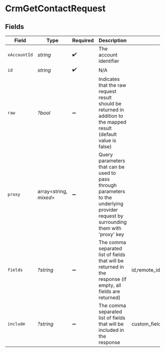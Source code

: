 # CrmGetContactRequest


## Fields

| Field                                                                                                                                                           | Type                                                                                                                                                            | Required                                                                                                                                                        | Description                                                                                                                                                     | Example                                                                                                                                                         |
| --------------------------------------------------------------------------------------------------------------------------------------------------------------- | --------------------------------------------------------------------------------------------------------------------------------------------------------------- | --------------------------------------------------------------------------------------------------------------------------------------------------------------- | --------------------------------------------------------------------------------------------------------------------------------------------------------------- | --------------------------------------------------------------------------------------------------------------------------------------------------------------- |
| `xAccountId`                                                                                                                                                    | *string*                                                                                                                                                        | :heavy_check_mark:                                                                                                                                              | The account identifier                                                                                                                                          |                                                                                                                                                                 |
| `id`                                                                                                                                                            | *string*                                                                                                                                                        | :heavy_check_mark:                                                                                                                                              | N/A                                                                                                                                                             |                                                                                                                                                                 |
| `raw`                                                                                                                                                           | *?bool*                                                                                                                                                         | :heavy_minus_sign:                                                                                                                                              | Indicates that the raw request result should be returned in addition to the mapped result (default value is false)                                              |                                                                                                                                                                 |
| `proxy`                                                                                                                                                         | array<string, *mixed*>                                                                                                                                          | :heavy_minus_sign:                                                                                                                                              | Query parameters that can be used to pass through parameters to the underlying provider request by surrounding them with 'proxy' key                            |                                                                                                                                                                 |
| `fields`                                                                                                                                                        | *?string*                                                                                                                                                       | :heavy_minus_sign:                                                                                                                                              | The comma separated list of fields that will be returned in the response (if empty, all fields are returned)                                                    | id,remote_id,first_name,last_name,company_name,emails,phone_numbers,deal_ids,remote_deal_ids,account_ids,remote_account_ids,custom_fields,created_at,updated_at |
| `include`                                                                                                                                                       | *?string*                                                                                                                                                       | :heavy_minus_sign:                                                                                                                                              | The comma separated list of fields that will be included in the response                                                                                        | custom_fields                                                                                                                                                   |